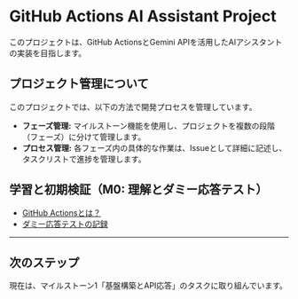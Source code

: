 # GitHub Actions AI Assistant Project

このプロジェクトは、GitHub ActionsとGemini APIを活用したAIアシスタントの実装を目指します。

## プロジェクト管理について

このプロジェクトでは、以下の方法で開発プロセスを管理しています。

*   **フェーズ管理:** マイルストーン機能を使用し、プロジェクトを複数の段階（フェーズ）に分けて管理します。
*   **プロセス管理:** 各フェーズ内の具体的な作業は、Issueとして詳細に記述し、タスクリストで進捗を管理します。

## 学習と初期検証（M0: 理解とダミー応答テスト）

*   [GitHub Actionsとは？](/study/githubactions/images/whatis_githubactions.md)
*   [ダミー応答テストの記録](/study/githubactions/images/test.md)

---

## 次のステップ

現在は、マイルストーン1「基盤構築とAPI応答」のタスクに取り組んでいます。
